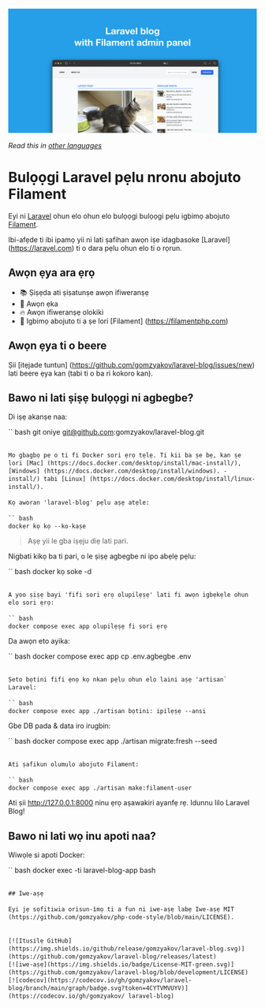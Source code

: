 ![Bulọọgi Laravel pẹlu igbimọ abojuto Filament](../docs/social-preview-en.png)

_Read this in [other languages](./Translations.md)_

# Bulọọgi Laravel pẹlu nronu abojuto Filament

Eyi ni [Laravel](https://laravel.com) ohun elo ohun elo bulọọgi bulọọgi pẹlu igbimọ abojuto [Filament](https://filamentphp.com).

Ibi-afẹde ti ibi ipamọ yii ni lati ṣafihan awọn iṣe idagbasoke [Laravel] (https://laravel.com) ti o dara pẹlu ohun elo ti o rọrun.

## Awọn ẹya ara ẹrọ

- 📚 Ṣiṣẹda ati ṣiṣatunṣe awọn ifiweranṣẹ
- 🥑 Awọn ẹka
- 🔥 Awọn ifiweranṣẹ olokiki
- 🎉 Igbimọ abojuto ti a ṣe lori [Filament] (https://filamentphp.com)

## Awọn ẹya ti o beere

Ṣii [itẹjade tuntun] (https://github.com/gomzyakov/laravel-blog/issues/new) lati beere ẹya kan (tabi ti o ba ri kokoro kan).

## Bawo ni lati ṣiṣẹ bulọọgi ni agbegbe?

Di iṣẹ akanṣe naa:

`` bash
git oniye git@github.com:gomzyakov/laravel-blog.git
```

Mo gbagbọ pe o ti fi Docker sori ẹrọ tẹlẹ. Ti kii ba ṣe bẹ, kan ṣe lori [Mac] (https://docs.docker.com/desktop/install/mac-install/), [Windows] (https://docs.docker.com/desktop/install/windows). -install/) tabi [Linux] (https://docs.docker.com/desktop/install/linux-install/).

Kọ aworan 'laravel-blog' pẹlu aṣẹ atẹle:

`` bash
docker kọ kọ --ko-kaṣe
```

> Aṣẹ yii le gba iṣẹju diẹ lati pari.

Nigbati kikọ ba ti pari, o le ṣiṣẹ agbegbe ni ipo abẹlẹ pẹlu:

`` bash
docker kọ soke -d
```

A yoo ṣiṣẹ bayi 'fifi sori ẹrọ olupilẹṣẹ' lati fi awọn igbẹkẹle ohun elo sori ẹrọ:

`` bash
docker compose exec app olupilẹṣẹ fi sori ẹrọ
```

Da awọn eto ayika:

`` bash
docker compose exec app cp .env.agbegbe .env
```

Ṣeto bọtini fifi ẹnọ kọ nkan pẹlu ohun elo laini aṣẹ 'artisan` Laravel:

`` bash
docker compose exec app ./artisan bọtini: ipilẹṣẹ --ansi
```

Gbe DB pada & data iro irugbin:

`` bash
docker compose exec app ./artisan migrate:fresh --seed
```

Ati ṣafikun olumulo abojuto Filament:

`` bash
docker compose exec app ./artisan make:filament-user
```

Ati ṣii http://127.0.0.1:8000 ninu ẹrọ aṣawakiri ayanfẹ rẹ. Idunnu lilo Laravel Blog!

## Bawo ni lati wọ inu apoti naa?

Wiwọle si apoti Docker:

`` bash
docker exec -ti laravel-blog-app bash
```

## Iwe-aṣẹ

Eyi jẹ sọfitiwia orisun-ìmọ ti a fun ni iwe-aṣẹ labẹ Iwe-aṣẹ MIT (https://github.com/gomzyakov/php-code-style/blob/main/LICENSE).


[![Itusilẹ GitHub](https://img.shields.io/github/release/gomzyakov/laravel-blog.svg)](https://github.com/gomzyakov/laravel-blog/releases/latest)
[![iwe-aṣẹ](https://img.shields.io/badge/License-MIT-green.svg)](https://github.com/gomzyakov/laravel-blog/blob/development/LICENSE)
[![codecov](https://codecov.io/gh/gomzyakov/laravel-blog/branch/main/graph/badge.svg?token=4CYTVMVUYV)](https://codecov.io/gh/gomzyakov/ laravel-blog)
